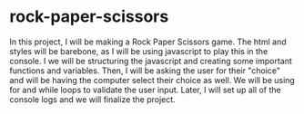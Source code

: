 # rock-paper-scissors

In this project, I will be making a Rock Paper Scissors game. The html and styles will be barebone, as I will be using javascript to play this in the console. I we will be structuring the javascript and creating some important functions and variables. Then, I will be asking the user for their "choice" and will be having the computer select their choice as well. We will be using for and while loops to validate the user input. Later, I will set up all of the console logs and we will finalize the project.